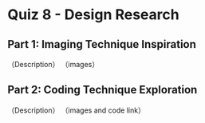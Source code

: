 # Quiz 8 - Design Research

## Part 1: Imaging Technique Inspiration
（Description）
（images）

## Part 2: Coding Technique Exploration
（Description）
（images and code link）
